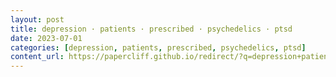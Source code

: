 ```yaml
---
layout: post
title: depression · patients · prescribed · psychedelics · ptsd
date: 2023-07-01
categories: [depression, patients, prescribed, psychedelics, ptsd]
content_url: https://papercliff.github.io/redirect/?q=depression+patients+prescribed+psychedelics+ptsd&tbs=cdr:1,cd_min:6/30/2023,cd_max:7/2/2023
---
```

